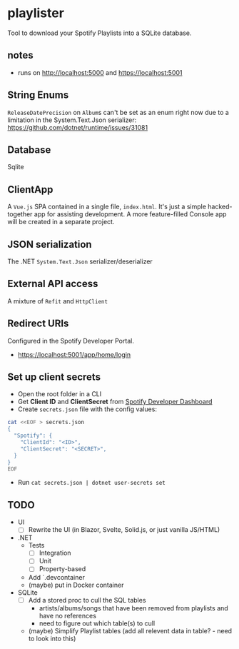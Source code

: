 # playlister

Tool to download your Spotify Playlists into a SQLite database.

## notes

- runs on <http://localhost:5000> and <https://localhost:5001>

## String Enums

`ReleaseDatePrecision` on `Album`s can't be set as an enum right now due to a limitation in the System.Text.Json
serializer: <https://github.com/dotnet/runtime/issues/31081>

## Database

Sqlite

## ClientApp

A `Vue.js` SPA contained in a single file, `index.html`. It's just a simple hacked-together app for assisting
development. A more feature-filled Console app will be created in a separate project.

## JSON serialization

The .NET `System.Text.Json` serializer/deserializer

## External API access

A mixture of `Refit` and `HttpClient`

## Redirect URIs

Configured in the Spotify Developer Portal.

- <https://localhost:5001/app/home/login>

## Set up client secrets

- Open the root folder in a CLI
- Get **Client ID** and **ClientSecret** from [Spotify Developer Dashboard](https://developer.spotify.com/dashboard)
- Create `secrets.json` file with the config values:

```bash
cat <<EOF > secrets.json
{
  "Spotify": {
    "ClientId": "<ID>",
    "ClientSecret": "<SECRET>",
  }
}
EOF
```

- Run `cat secrets.json | dotnet user-secrets set`

## TODO

- UI
    - [ ] Rewrite the UI (in Blazor, Svelte, Solid.js, or just vanilla JS/HTML)
- .NET
    - Tests
        - [ ] Integration
        - [ ] Unit
        - [ ] Property-based
    - Add `.devcontainer
    - (maybe) put in Docker container
- SQLite
    - [ ] Add a stored proc to cull the SQL tables
        - artists/albums/songs that have been removed from playlists and have no references
        - need to figure out which table(s) to cull
    - (maybe) Simplify Playlist tables (add all relevent data in table? - need to look into this)